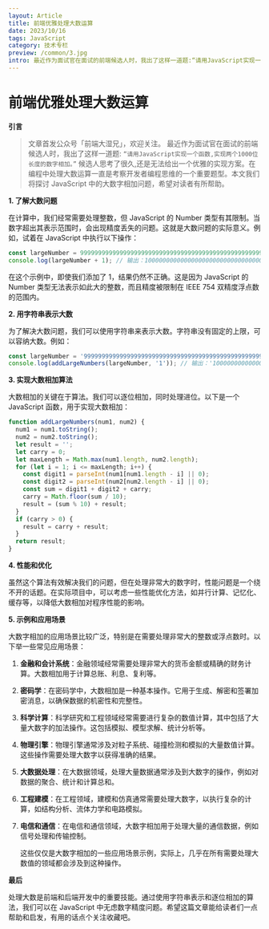 ```yaml
---
layout: Article
title: 前端优雅处理大数运算
date: 2023/10/16
tags: JavaScript
category: 技术专栏
preview: /common/3.jpg
intro: 最近作为面试官在面试的前端候选人时，我出了这样一道题:“请用JavaScript实现一个函数,实现两个1000位长度的数字相加。”候选人思考了很久,还是无法给出一个优雅的实现方案。在编程中处理大数运算一直是考察开发者编程思维的一个重要题型。本文我们将探讨 JavaScript 中的大数字相加问题，希望对读者有所帮助。
---
```


# 前端优雅处理大数运算

**引言**
>文章首发公众号「前端大湿兄」，欢迎关注。
最近作为面试官在面试的前端候选人时，我出了这样一道题:
`“请用JavaScript实现一个函数,实现两个1000位长度的数字相加。”`
候选人思考了很久,还是无法给出一个优雅的实现方案。在编程中处理大数运算一直是考察开发者编程思维的一个重要题型。本文我们将探讨 JavaScript 中的大数字相加问题，希望对读者有所帮助。

**1. 了解大数问题**

在计算中，我们经常需要处理整数，但 JavaScript 的 Number 类型有其限制。当数字超出其表示范围时，会出现精度丢失的问题。这就是大数问题的实际意义。例如，试着在 JavaScript 中执行以下操作：

```javascript
const largeNumber = 9999999999999999999999999999999999999999999999999999999999999999999;
console.log(largeNumber + 1); // 输出：10000000000000000000000000000000000000000000000000000000000000000
```

在这个示例中，即使我们添加了 1，结果仍然不正确。这是因为 JavaScript 的 Number 类型无法表示如此大的整数，而且精度被限制在 IEEE 754 双精度浮点数的范围内。

**2. 用字符串表示大数**

为了解决大数问题，我们可以使用字符串来表示大数。字符串没有固定的上限，可以容纳大数。例如：

```javascript
const largeNumber = '9999999999999999999999999999999999999999999999999999999999999999999';
console.log(addLargeNumbers(largeNumber, '1')); // 输出：'10000000000000000000000000000000000000000000000000000000000000000'
```

**3. 实现大数相加算法**

大数相加的关键在于算法。我们可以逐位相加，同时处理进位。以下是一个 JavaScript 函数，用于实现大数相加：

```javascript
function addLargeNumbers(num1, num2) {
  num1 = num1.toString();
  num2 = num2.toString();
  let result = '';
  let carry = 0;
  let maxLength = Math.max(num1.length, num2.length);
  for (let i = 1; i <= maxLength; i++) {
    const digit1 = parseInt(num1[num1.length - i] || 0);
    const digit2 = parseInt(num2[num2.length - i] || 0);
    const sum = digit1 + digit2 + carry;
    carry = Math.floor(sum / 10);
    result = (sum % 10) + result;
  }
  if (carry > 0) {
    result = carry + result;
  }
  return result;
}
```

**4. 性能和优化**

虽然这个算法有效解决我们的问题，但在处理非常大的数字时，性能问题是一个绕不开的话题。在实际项目中，可以考虑一些性能优化方法，如并行计算、记忆化、缓存等，以降低大数相加对程序性能的影响。

**5. 示例和应用场景**

大数字相加的应用场景比较广泛，特别是在需要处理非常大的整数或浮点数时。以下举一些常见应用场景：

1. **金融和会计系统**：金融领域经常需要处理非常大的货币金额或精确的财务计算。大数相加用于计算总账、利息、复利等。

2. **密码学**：在密码学中，大数相加是一种基本操作。它用于生成、解密和签署加密消息，以确保数据的机密性和完整性。

3. **科学计算**：科学研究和工程领域经常需要进行复杂的数值计算，其中包括了大量大数字的加法操作。这包括模拟、模型求解、统计分析等。

4. **物理引擎**：物理引擎通常涉及对粒子系统、碰撞检测和模拟的大量数值计算。这些操作需要处理大数字以获得准确的结果。

5. **大数据处理**：在大数据领域，处理大量数据通常涉及到大数字的操作，例如对数据的聚合、统计和计算总和。

6. **工程建模**：在工程领域，建模和仿真通常需要处理大数字，以执行复杂的计算，如结构分析、流体力学和电路模拟。

7. **电信和通信**：在电信和通信领域，大数字相加用于处理大量的通信数据，例如信号处理和传输控制。

   这些仅仅是大数字相加的一些应用场景示例，实际上，几乎在所有需要处理大数值的领域都会涉及到这种操作。

**最后**

处理大数是前端和后端开发中的重要技能。通过使用字符串表示和逐位相加的算法，我们可以在 JavaScript 中无虑数字精度问题。希望这篇文章能给读者们一点帮助和启发，有用的话点个关注收藏吧。
